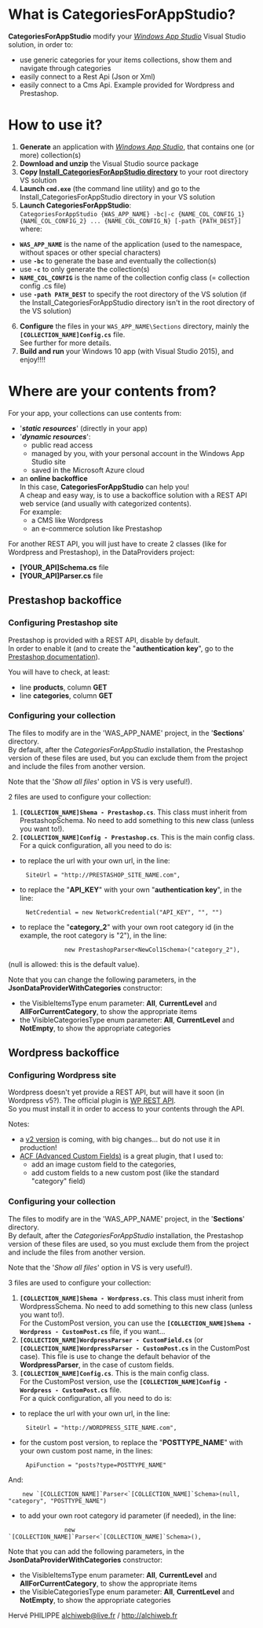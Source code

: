 # What is **CategoriesForAppStudio**?
**CategoriesForAppStudio** modify your [*Windows App Studio*](http://appstudio.windows.com) Visual Studio solution, in order to:
 - use generic categories for your items collections, show them and navigate through categories
 - easily connect to a Rest Api (Json or Xml)
 - easily connect to a Cms Api. Example provided for Wordpress and Prestashop.
 
# How to use it?
1. **Generate** an application with [*Windows App Studio*](http://appstudio.windows.com), that contains one (or more) collection(s)
2. **Download and unzip** the Visual Studio source package
3. **Copy [Install_CategoriesForAppStudio directory](Install_CategoriesForAppStudio)** to your root directory VS solution
4. **Launch `cmd.exe`** (the command line utility) and go to the Install_CategoriesForAppStudio directory in your VS solution
5. **Launch CategoriesForAppStudio**:<br/>
  `CategoriesForAppStudio {WAS_APP_NAME} -bc|-c {NAME_COL_CONFIG_1} {NAME_COL_CONFIG_2} ... {NAME_COL_CONFIG_N} [-path {PATH_DEST}]` where:
  - **`WAS_APP_NAME`** is the name of the application (used to the namespace, without spaces or other special characters)
  - use **`-bc`** to generate the base and eventually the collection(s)
  - use **`-c`** to only generate the collection(s)
  - **`NAME_COL_CONFIG`** is the name of the collection config class (= collection config .cs file)
  - use **`-path PATH_DEST`** to specify the root directory of the VS solution (if the Install_CategoriesForAppStudio directory isn't in the root directory of the VS solution)
6. **Configure** the files in your `WAS_APP_NAME\Sections` directory, mainly the **`[COLLECTION_NAME]Config.cs`** file.<br/>
See further for more details.
7. **Build and run** your Windows 10 app (with Visual Studio 2015), and enjoy!!!!
 
# Where are your contents from?<br/>
For your app, your collections can use contents from:
- '**_static resources_**' (directly in your app)
- '**_dynamic resources_**':
  - public read access
  - managed by you, with your personal account in the Windows App Studio site
  - saved in the Microsoft Azure cloud
- an **online backoffice**<br/>
In this case, **CategoriesForAppStudio** can help you!<br/>
A cheap and easy way, is to use a backoffice solution with a REST API web service (and usually with categorized contents).<br/>
For example:
  - a CMS like Wordpress
  - an e-commerce solution like Prestashop

For another REST API, you will just have to create 2 classes (like for Wordpress and Prestashop), in the DataProviders project:
- **[YOUR_API]Schema.cs** file
- **[YOUR_API]Parser.cs** file
  
## Prestashop backoffice
### Configuring Prestashop site
Prestashop is provided with a REST API, disable by default.<br/>
In order to enable it (and to create the "**authentication key**", go to the [Prestashop documentation](http://doc.prestashop.com/display/PS14/Chapter+1+-+Creating+Access+to+Back+Office)).

You will have to check, at least:
- line **products**, column **GET**
- line **categories**, column **GET**

### Configuring your collection
The files to modify are in the 'WAS_APP_NAME' project, in the '**Sections**' directory.<br/>
By default, after the *CategoriesForAppStudio* installation, the Prestashop version of these files are used, but you can exclude them from the project and include the files from another version.

Note that the '*Show all files*' option in VS is very useful!).<br/>

2 files are used to configure your collection:
1. **`[COLLECTION_NAME]Shema - Prestashop.cs`**. This class must inherit from PrestashopSchema. No need to add something to this new class (unless you want to!).
2. **`[COLLECTION_NAME]Config - Prestashop.cs`**. This is the main config class.<br/>
For a quick configuration, all you need to do is:
- to replace the url with your own url, in the line:
```CSHARP
     SiteUrl = "http://PRESTASHOP_SITE_NAME.com",
```
- to replace the "**API_KEY**" with your own "**authentication key**", in the line:
```CSHARP
     NetCredential = new NetworkCredential("API_KEY", "", "")
```
- to replace the "**category_2**" with your own root category id (in the example, the root category is "2"), in the line:
```CSHARP
                new PrestashopParser<NewCol1Schema>("category_2"),
```
(null is allowed: this is the default value).

Note that you can change the following parameters, in the **JsonDataProviderWithCategories** constructor:
- the VisibleItemsType enum parameter: **All**, **CurrentLevel** and **AllForCurrentCategory**, to show the appropriate items
- the VisibleCategoriesType enum parameter: **All**, **CurrentLevel** and **NotEmpty**, to show the appropriate categories

## Wordpress backoffice
### Configuring Wordpress site
Wordpress doesn't yet provide a REST API, but will have it soon (in Wordpress v5?). The official plugin is [WP REST API](https://wordpress.org/plugins/json-rest-api/).<br/>
So you must install it in order to access to your contents through the API.

Notes:
- a [v2 version](http://v2.wp-api.org/) is coming, with big changes... but do not use it in production!
- [ACF (Advanced Custom Fields)](http://www.advancedcustomfields.com/) is a great plugin, that I used to:
  - add an image custom field to the categories,
  - add custom fields to a new custom post (like the standard "category" field)

### Configuring your collection
The files to modify are in the 'WAS_APP_NAME' project, in the '**Sections**' directory.<br/>
By default, after the *CategoriesForAppStudio* installation, the Prestashop version of these files are used, so you must exclude them from the project and include the files from another version.

Note that the '*Show all files*' option in VS is very useful!).<br/>

3 files are used to configure your collection:
1. **`[COLLECTION_NAME]Shema - Wordpress.cs`**. This class must inherit from WordpressSchema. No need to add something to this new class (unless you want to!).<br/>
For the CustomPost version, you can use the **`[COLLECTION_NAME]Shema - Wordpress - CustomPost.cs`** file, if you want...
2. **`[COLLECTION_NAME]WordpressParser - CustomField.cs`** (or **`[COLLECTION_NAME]WordpressParser - CustomPost.cs`** in the CustomPost case). This file is use to change the default behavior of the **WordpressParser**, in the case of custom fields.
3. **`[COLLECTION_NAME]Config.cs`**. This is the main config class.<br/>
For the CustomPost version, use the **`[COLLECTION_NAME]Config - Wordpress - CustomPost.cs`** file.<br/>
For a quick configuration, all you need to do is:
- to replace the url with your own url, in the line:
```CSHARP
     SiteUrl = "http://WORDPRESS_SITE_NAME.com",
```
- for the custom post version, to replace the "**POSTTYPE_NAME**" with your own custom post name, in the lines:<br/>
```CSHARP
     ApiFunction = "posts?type=POSTTYPE_NAME"
```
And:
```CSHARP
    new `[COLLECTION_NAME]`Parser<`[COLLECTION_NAME]`Schema>(null, "category", "POSTTYPE_NAME")
```
- to add your own root category id parameter (if needed), in the line:
```CSHARP
                new `[COLLECTION_NAME]`Parser<`[COLLECTION_NAME]`Schema>(),
```

Note that you can add the following parameters, in the **JsonDataProviderWithCategories** constructor:
- the VisibleItemsType enum parameter: **All**, **CurrentLevel** and **AllForCurrentCategory**, to show the appropriate items
- the VisibleCategoriesType enum parameter: **All**, **CurrentLevel** and **NotEmpty**, to show the appropriate categories

Hervé PHILIPPE 
alchiweb@live.fr / http://alchiweb.fr